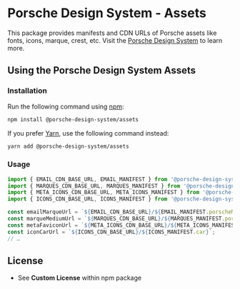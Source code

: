 # Porsche Design System - Assets

This package provides manifests and CDN URLs of Porsche assets like fonts, icons, marque, crest, etc. Visit the
[Porsche Design System](https://designsystem.porsche.com) to learn more.

## Using the Porsche Design System Assets

### Installation

Run the following command using [npm](https://www.npmjs.com):

```bash
npm install @porsche-design-system/assets
```

If you prefer [Yarn](https://yarnpkg.com), use the following command instead:

```bash
yarn add @porsche-design-system/assets
```

### Usage

```js
import { EMAIL_CDN_BASE_URL, EMAIL_MANIFEST } from '@porsche-design-system/assets';
import { MARQUES_CDN_BASE_URL, MARQUES_MANIFEST } from '@porsche-design-system/assets';
import { META_ICONS_CDN_BASE_URL, META_ICONS_MANIFEST } from '@porsche-design-system/assets';
import { ICONS_CDN_BASE_URL, ICONS_MANIFEST } from '@porsche-design-system/assets';

const emailMarqueUrl = `${EMAIL_CDN_BASE_URL}/${EMAIL_MANIFEST.porscheMarque}`;
const marqueMediumUrl = `${MARQUES_CDN_BASE_URL}/${MARQUES_MANIFEST.porscheMarque.medium}`;
const metaFaviconUrl = `${META_ICONS_CDN_BASE_URL}/${META_ICONS_MANIFEST.favicon.favicon_16x16}`;
const iconCarUrl = `${ICONS_CDN_BASE_URL}/${ICONS_MANIFEST.car}`;
// …
```

## License

- See **Custom License** within npm package
